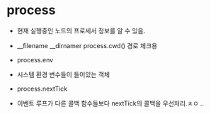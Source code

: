 # process

- 현재 실행중인 노드의 프로세서 정보를 알 수 있음.
- __filename __dirnamer process.cwd() 경로 체크용

- process.env
- 시스템 환경 변수들이 들어있는 객체

- process.nextTick
- 이벤트 루프가 다른 콜백 함수들보다 nextTick의 콜백을 우선처리.ㅊㅇ ..
